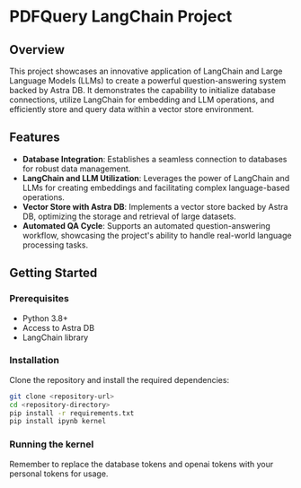 # PDFQuery LangChain Project

## Overview
This project showcases an innovative application of LangChain and Large Language Models (LLMs) to create a powerful question-answering system backed by Astra DB. It demonstrates the capability to initialize database connections, utilize LangChain for embedding and LLM operations, and efficiently store and query data within a vector store environment.

## Features
- **Database Integration**: Establishes a seamless connection to databases for robust data management.
- **LangChain and LLM Utilization**: Leverages the power of LangChain and LLMs for creating embeddings and facilitating complex language-based operations.
- **Vector Store with Astra DB**: Implements a vector store backed by Astra DB, optimizing the storage and retrieval of large datasets.
- **Automated QA Cycle**: Supports an automated question-answering workflow, showcasing the project's ability to handle real-world language processing tasks.

## Getting Started
### Prerequisites
- Python 3.8+
- Access to Astra DB
- LangChain library

### Installation
Clone the repository and install the required dependencies:
```bash
git clone <repository-url>
cd <repository-directory>
pip install -r requirements.txt
pip install ipynb kernel
```

### Running the kernel
Remember to replace the database tokens and openai tokens with your personal tokens for usage. 


